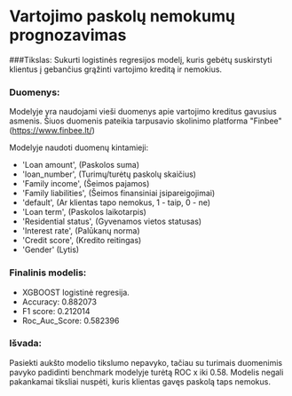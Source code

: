 # Vartojimo paskolų nemokumų prognozavimas

###Tikslas:
Sukurti logistinės regresijos modelį, kuris gebėtų suskirstyti klientus į gebančius grąžinti vartojimo kreditą 
ir nemokius.

### Duomenys:
Modelyje yra naudojami vieši duomenys apie vartojimo kreditus gavusius asmenis. Šiuos duomenis pateikia 
tarpusavio skolinimo platforma "Finbee" (https://www.finbee.lt/)

Modelyje naudoti duomenų kintamieji:
- 'Loan amount', (Paskolos suma)
- 'loan_number', (Turimų/turėtų paskolų skaičius)
- 'Family income', (Šeimos pajamos)
- 'Family liabilities', (Šeimos finansiniai įsipareigojimai)
- 'default', (Ar klientas tapo nemokus, 1 - taip, 0 - ne)
- 'Loan term', (Paskolos laikotarpis)
- 'Residential status', (Gyvenamos vietos statusas)
- 'Interest rate', (Palūkanų norma)
- 'Credit score', (Kredito reitingas)
- 'Gender' (Lytis)

### Finalinis modelis:
- XGBOOST logistinė regresija.
- Accuracy: 0.882073
- F1 score: 0.212014
- Roc_Auc_Score: 0.582396

### Išvada:
Pasiekti aukšto modelio tikslumo nepavyko, tačiau su turimais duomenimis pavyko padidinti benchmark modelyje turėtą 
ROC x iki 0.58. Modelis negali pakankamai tiksliai nuspėti, kuris klientas gavęs paskolą taps nemokus.
